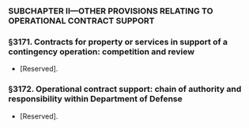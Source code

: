 ### SUBCHAPTER II—OTHER PROVISIONS RELATING TO OPERATIONAL CONTRACT SUPPORT

### §3171. Contracts for property or services in support of a contingency operation: competition and review
* [Reserved].

### §3172. Operational contract support: chain of authority and responsibility within Department of Defense
* [Reserved].